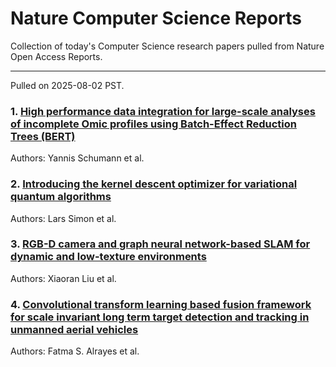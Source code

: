 # Nature Computer Science Reports

Collection of today's Computer Science research papers pulled from Nature Open Access Reports.

---

Pulled on 2025-08-02 PST.

### 1. [High performance data integration for large-scale analyses of incomplete Omic profiles using Batch-Effect Reduction Trees (BERT)](https://www.nature.com/articles/s41467-025-62237-4)

Authors: Yannis Schumann et al.

### 2. [Introducing the kernel descent optimizer for variational quantum algorithms](https://www.nature.com/articles/s41598-025-08392-6)

Authors: Lars Simon et al.

### 3. [RGB-D camera and graph neural network-based SLAM for dynamic and low-texture environments](https://www.nature.com/articles/s41598-025-12978-5)

Authors: Xiaoran Liu et al.

### 4. [Convolutional transform learning based fusion framework for scale invariant long term target detection and tracking in unmanned aerial vehicles](https://www.nature.com/articles/s41598-025-09652-1)

Authors: Fatma S. Alrayes et al.

